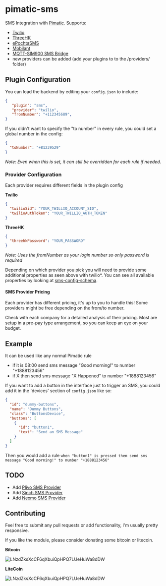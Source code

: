 # pimatic-sms

SMS Integration with [Pimatic](https://pimatic.org). Supports:
* [Twilio](https://www.twilio.com) 
* [ThreeHK](http://www.three.com.hk) 
* [ePochtaSMS](https://www.epochtasms.ru)
* [Mobilant](http://www.mobilant.be) 
* [MQTT-SIM900 SMS Bridge](https://github.com/ptvoinfo/sim-module) 
* new providers can be added (add your plugins to to the /providers/ folder)


## Plugin Configuration

You can load the backend by editing your `config.json` to include:

```json
{
   "plugin": "sms",
   "provider": "twilio",
   "fromNumber": "+112345689",
}
```

If you didn't want to specify the "to number" in every rule, you could set a global number in the config:

```json
{
  "toNumber": "+81239529"
}
```

_Note: Even when this is set, it can still be overridden for each rule if needed._

### Provider Configuration

Each provider requires different fields in the plugin config

__Twilio__

```json
{
  "twilioSid": "YOUR_TWILLIO_ACCOUNT_SID",
  "twilioAuthToken": "YOUR_TWILLIO_AUTH_TOKEN"
}
```

__ThreeHK__

```json
{
  "threehkPassword": "YOUR_PASSWORD"
}
```

_Note: Uses the fromNumber as your login number so only password is required_

Depending on which provider you pick you will need to provide some additional properties as seen above with twilio*. You can see all available properties by looking at [sms-config-schema](sms-config-schema.coffee).

#### SMS Provider Pricing

Each provider has different pricing, it's up to you to handle this! Some providers might be free depending on the from/to number.

Check with each company for a detailed analysis of their pricing. Most are setup in a pre-pay type arrangement, so you can keep an eye on your budget.

## Example

It can be used like any normal Pimatic rule

- if it is 08:00 send sms message "Good morning!" to number "+1888123456"
- if X then send sms message "X Happened" to number "+1888123456"

If you want to add a button in the interface just to trigger an SMS, you could add it in the 'devices' section of `config.json` like so:

```json
{
  "id": "dummy-buttons",
  "name": "Dummy Buttons",
  "class": "ButtonsDevice",
  "buttons": [
    {
      "id": "button1",
      "text": "Send an SMS Message"
    }
  ]
}
```

Then you would add a rule
`when "button1" is pressed then send sms message "Good morning!" to number "+1888123456"`

## TODO

- Add [Plivo SMS Provider](https://www.plivo.com)
- Add [Sinch SMS Provider](https://www.sinch.com)
- Add [Nexmo SMS Provider](https://www.nexmo.com)

## Contributing

Feel free to submit any pull requests or add functionality, I'm usually pretty responsive.

If you like the module, please consider donating some bitcoin or litecoin.

**Bitcoin**

![LNzdZksXcCF6qXbuiQpHPQ7LUeHuWa8dDW](http://i.imgur.com/9rsCfv5.png?1)

**LiteCoin**

![LNzdZksXcCF6qXbuiQpHPQ7LUeHuWa8dDW](http://i.imgur.com/yF1RoHp.png?1)
